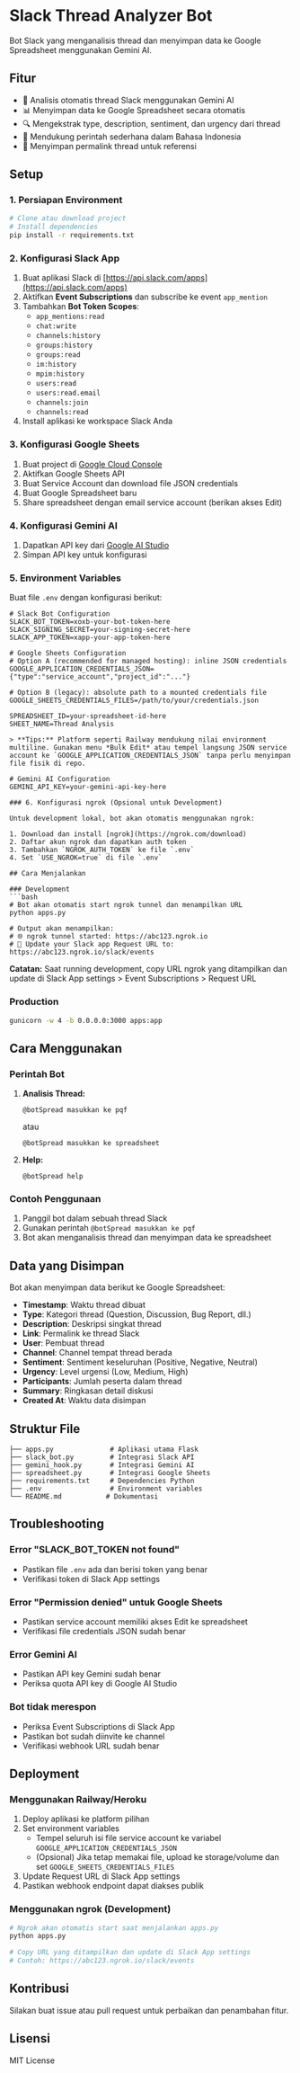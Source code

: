 # Slack Thread Analyzer Bot

Bot Slack yang menganalisis thread dan menyimpan data ke Google Spreadsheet menggunakan Gemini AI.

## Fitur

- 🤖 Analisis otomatis thread Slack menggunakan Gemini AI
- 📊 Menyimpan data ke Google Spreadsheet secara otomatis
- 🔍 Mengekstrak type, description, sentiment, dan urgency dari thread
- 📝 Mendukung perintah sederhana dalam Bahasa Indonesia
- 🔗 Menyimpan permalink thread untuk referensi

## Setup

### 1. Persiapan Environment

```bash
# Clone atau download project
# Install dependencies
pip install -r requirements.txt
```

### 2. Konfigurasi Slack App

1. Buat aplikasi Slack di [https://api.slack.com/apps](https://api.slack.com/apps)
2. Aktifkan **Event Subscriptions** dan subscribe ke event `app_mention`
3. Tambahkan **Bot Token Scopes**:
   - `app_mentions:read`
   - `chat:write`
   - `channels:history`
   - `groups:history`
   - `groups:read`
   - `im:history`
   - `mpim:history`
   - `users:read`
   - `users:read.email`
   - `channels:join`
   - `channels:read`
4. Install aplikasi ke workspace Slack Anda

### 3. Konfigurasi Google Sheets

1. Buat project di [Google Cloud Console](https://console.cloud.google.com/)
2. Aktifkan Google Sheets API
3. Buat Service Account dan download file JSON credentials
4. Buat Google Spreadsheet baru
5. Share spreadsheet dengan email service account (berikan akses Edit)

### 4. Konfigurasi Gemini AI

1. Dapatkan API key dari [Google AI Studio](https://aistudio.google.com/app/apikey)
2. Simpan API key untuk konfigurasi

### 5. Environment Variables

Buat file `.env` dengan konfigurasi berikut:

```env
# Slack Bot Configuration
SLACK_BOT_TOKEN=xoxb-your-bot-token-here
SLACK_SIGNING_SECRET=your-signing-secret-here
SLACK_APP_TOKEN=xapp-your-app-token-here

# Google Sheets Configuration
# Option A (recommended for managed hosting): inline JSON credentials
GOOGLE_APPLICATION_CREDENTIALS_JSON={"type":"service_account","project_id":"..."}

# Option B (legacy): absolute path to a mounted credentials file
GOOGLE_SHEETS_CREDENTIALS_FILES=/path/to/your/credentials.json

SPREADSHEET_ID=your-spreadsheet-id-here
SHEET_NAME=Thread Analysis

> **Tips:** Platform seperti Railway mendukung nilai environment multiline. Gunakan menu *Bulk Edit* atau tempel langsung JSON service account ke `GOOGLE_APPLICATION_CREDENTIALS_JSON` tanpa perlu menyimpan file fisik di repo.

# Gemini AI Configuration
GEMINI_API_KEY=your-gemini-api-key-here

### 6. Konfigurasi ngrok (Opsional untuk Development)

Untuk development lokal, bot akan otomatis menggunakan ngrok:

1. Download dan install [ngrok](https://ngrok.com/download)
2. Daftar akun ngrok dan dapatkan auth token
3. Tambahkan `NGROK_AUTH_TOKEN` ke file `.env`
4. Set `USE_NGROK=true` di file `.env`

## Cara Menjalankan

### Development
```bash
# Bot akan otomatis start ngrok tunnel dan menampilkan URL
python apps.py

# Output akan menampilkan:
# 🌐 ngrok tunnel started: https://abc123.ngrok.io
# 📝 Update your Slack app Request URL to: https://abc123.ngrok.io/slack/events
```

**Catatan:** Saat running development, copy URL ngrok yang ditampilkan dan update di Slack App settings > Event Subscriptions > Request URL

### Production
```bash
gunicorn -w 4 -b 0.0.0.0:3000 apps:app
```

## Cara Menggunakan

### Perintah Bot

1. **Analisis Thread:**
   ```
   @botSpread masukkan ke pqf
   ```
   atau
   ```
   @botSpread masukkan ke spreadsheet
   ```

2. **Help:**
   ```
   @botSpread help
   ```

### Contoh Penggunaan

1. Panggil bot dalam sebuah thread Slack
2. Gunakan perintah `@botSpread masukkan ke pqf`
3. Bot akan menganalisis thread dan menyimpan data ke spreadsheet

## Data yang Disimpan

Bot akan menyimpan data berikut ke Google Spreadsheet:

- **Timestamp**: Waktu thread dibuat
- **Type**: Kategori thread (Question, Discussion, Bug Report, dll.)
- **Description**: Deskripsi singkat thread
- **Link**: Permalink ke thread Slack
- **User**: Pembuat thread
- **Channel**: Channel tempat thread berada
- **Sentiment**: Sentiment keseluruhan (Positive, Negative, Neutral)
- **Urgency**: Level urgensi (Low, Medium, High)
- **Participants**: Jumlah peserta dalam thread
- **Summary**: Ringkasan detail diskusi
- **Created At**: Waktu data disimpan

## Struktur File

```
├── apps.py              # Aplikasi utama Flask
├── slack_bot.py         # Integrasi Slack API
├── gemini_hook.py       # Integrasi Gemini AI
├── spreadsheet.py       # Integrasi Google Sheets
├── requirements.txt     # Dependencies Python
├── .env                 # Environment variables
└── README.md           # Dokumentasi
```

## Troubleshooting

### Error "SLACK_BOT_TOKEN not found"
- Pastikan file `.env` ada dan berisi token yang benar
- Verifikasi token di Slack App settings

### Error "Permission denied" untuk Google Sheets
- Pastikan service account memiliki akses Edit ke spreadsheet
- Verifikasi file credentials JSON sudah benar

### Error Gemini AI
- Pastikan API key Gemini sudah benar
- Periksa quota API key di Google AI Studio

### Bot tidak merespon
- Periksa Event Subscriptions di Slack App
- Pastikan bot sudah diinvite ke channel
- Verifikasi webhook URL sudah benar

## Deployment

### Menggunakan Railway/Heroku

1. Deploy aplikasi ke platform pilihan
2. Set environment variables
   - Tempel seluruh isi file service account ke variabel `GOOGLE_APPLICATION_CREDENTIALS_JSON`
   - (Opsional) Jika tetap memakai file, upload ke storage/volume dan set `GOOGLE_SHEETS_CREDENTIALS_FILES`
3. Update Request URL di Slack App settings
4. Pastikan webhook endpoint dapat diakses publik

### Menggunakan ngrok (Development)

```bash
# Ngrok akan otomatis start saat menjalankan apps.py
python apps.py

# Copy URL yang ditampilkan dan update di Slack App settings
# Contoh: https://abc123.ngrok.io/slack/events
```

## Kontribusi

Silakan buat issue atau pull request untuk perbaikan dan penambahan fitur.

## Lisensi

MIT License
